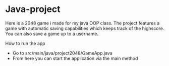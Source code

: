 # Java-project
Here is a 2048 game i made for my java OOP class. The project features a game with automatic saving capabilities which keeps track of the highscore. You can also save a game up to a username.

How to run the app
  
 - Go to src/main/java/project2048/GameApp.java
 - From here you can start the application via the main method

